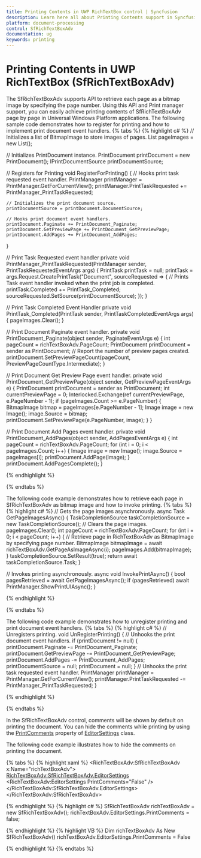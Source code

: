 ```yaml
---
title: Printing Contents in UWP RichTextBox control | Syncfusion
description: Learn here all about Printing Contents support in Syncfusion UWP RichTextBox (SfRichTextBoxAdv) control and more.
platform: document-processing
control: SfRichTextBoxAdv
documentation: ug
keywords: printing
---
```

# Printing Contents in UWP RichTextBox (SfRichTextBoxAdv)

The SfRichTextBoxAdv supports API to retrieve each page as a bitmap image by specifying the page number. Using this API and Print manager support, you can easily achieve printing contents of SfRichTextBoxAdv page by page in Universal Windows Platform applications.
The following sample code demonstrates how to register for printing and how to implement print document event handlers.
{% tabs %}
{% highlight c# %}
// Initializes a list of BitmapImage to store images of pages.
List<BitmapImage> pageImages = new List<BitmapImage>();

// Initializes PrintDocument instance.
PrintDocument printDocument = new PrintDocument();
IPrintDocumentSource printDocumentSource;

// Registers for Printing
void RegisterForPrinting()
{
    // Hooks print task requested event handler.
    PrintManager printManager = PrintManager.GetForCurrentView();
    printManager.PrintTaskRequested += PrintManager_PrintTaskRequested;

    // Initializes the print document source.
    printDocumentSource = printDocument.DocumentSource;

    // Hooks print document event handlers.
    printDocument.Paginate += PrintDocument_Paginate;
    printDocument.GetPreviewPage += PrintDocument_GetPreviewPage;
    printDocument.AddPages += PrintDocument_AddPages;
}

// Print Task Requested event handler
private void PrintManager_PrintTaskRequested(PrintManager sender, PrintTaskRequestedEventArgs args)
{
    PrintTask printTask = null;
    printTask = args.Request.CreatePrintTask("Document", sourceRequested =>
    {
        // Prints Task event handler invoked when the print job is completed.
        printTask.Completed += PrintTask_Completed;
        sourceRequested.SetSource(printDocumentSource);
    });
}

// Print Task Completed Event Handler
private void PrintTask_Completed(PrintTask sender, PrintTaskCompletedEventArgs args)
{
    pageImages.Clear();
}

// Print Document Paginate event handler.
private void PrintDocument_Paginate(object sender, PaginateEventArgs e)
{
    int pageCount = richTextBoxAdv.PageCount;
    PrintDocument printDocument = sender as PrintDocument;
    // Report the number of preview pages created.
    printDocument.SetPreviewPageCount(pageCount, PreviewPageCountType.Intermediate);
}

// Print Document Get Preview Page event handler.
private void PrintDocument_GetPreviewPage(object sender, GetPreviewPageEventArgs e)
{
    PrintDocument printDocument = sender as PrintDocument;
    int currentPreviewPage = 0;
    Interlocked.Exchange(ref currentPreviewPage, e.PageNumber - 1);
    if (pageImages.Count >= e.PageNumber)
    {
        BitmapImage bitmap = pageImages[e.PageNumber - 1];
        Image image = new Image();
        image.Source = bitmap;
        printDocument.SetPreviewPage(e.PageNumber, image);
    }
}

// Print Document Add Pages event handler.
private void PrintDocument_AddPages(object sender, AddPagesEventArgs e)
{
    int pageCount = richTextBoxAdv.PageCount;
    for (int i = 0; i < pageImages.Count; i++)
    {
        Image image = new Image();
        image.Source = pageImages[i];
        printDocument.AddPage(image);
    }
    printDocument.AddPagesComplete();
}



{% endhighlight %}

{% endtabs %}

The following code example demonstrates how to retrieve each page in SfRichTextBoxAdv as bitmap image and how to invoke printing.
{% tabs %}
{% highlight c# %}
// Gets the page images asynchronously.
async Task<bool> GetPageImagesAsync()
{
    TaskCompletionSource<bool> taskCompletionSource = new TaskCompletionSource<bool>();
    // Clears the page images.
    pageImages.Clear();
    int pageCount = richTextBoxAdv.PageCount;
    for (int i = 0; i < pageCount; i++)
    {
        // Retrieve page in RichTextBoxAdv as BitmapImage by specifying page number.
        BitmapImage bitmapImage = await richTextBoxAdv.GetPageAsImageAsync(i);
        pageImages.Add(bitmapImage);
    }
    taskCompletionSource.SetResult(true);
    return await taskCompletionSource.Task;
}

// Invokes printing asynchronously.
async void InvokePrintAsync()
{
    bool pagesRetrieved = await GetPageImagesAsync();
    if (pagesRetrieved)
        await PrintManager.ShowPrintUIAsync();
}



{% endhighlight %}

{% endtabs %}

The following code example demonstrates how to unregister printing and print document event handlers.
{% tabs %}
{% highlight c# %}
// Unregisters printing.
void UnRegisterPrinting()
{
    // Unhooks the print document event handlers.
    if (printDocument != null)
    {
        printDocument.Paginate -= PrintDocument_Paginate;
        printDocument.GetPreviewPage -= PrintDocument_GetPreviewPage;
        printDocument.AddPages -= PrintDocument_AddPages;
        printDocumentSource = null;
        printDocument = null;
    }
    // Unhooks the print task requested event handler.
    PrintManager printManager = PrintManager.GetForCurrentView();
    printManager.PrintTaskRequested -= PrintManager_PrintTaskRequested;
}



{% endhighlight %}

{% endtabs %}

In the SfRichTextBoxAdv control, comments will be shown by default on printing the document. You can hide the comments while printing by using the [PrintComments](https://help.syncfusion.com/cr/uwp/Syncfusion.UI.Xaml.RichTextBoxAdv.EditorSettings.html#Syncfusion_UI_Xaml_RichTextBoxAdv_EditorSettings_PrintComments) property of [EditorSettings](https://help.syncfusion.com/cr/uwp/Syncfusion.UI.Xaml.RichTextBoxAdv.EditorSettings.html) class.

The following code example illustrates how to hide the comments on printing the document.

{% tabs %}
{% highlight xaml %}
<RichTextBoxAdv:SfRichTextBoxAdv x:Name="richTextBoxAdv">
    <RichTextBoxAdv:SfRichTextBoxAdv.EditorSettings>
        <RichTextBoxAdv:EditorSettings PrintComments="False" />
    </RichTextBoxAdv:SfRichTextBoxAdv.EditorSettings>
</RichTextBoxAdv:SfRichTextBoxAdv>

{% endhighlight %}
{% highlight c# %}
SfRichTextBoxAdv richTextBoxAdv = new SfRichTextBoxAdv();
richTextBoxAdv.EditorSettings.PrintComments = false;

{% endhighlight %}
{% highlight VB %}
Dim richTextBoxAdv As New SfRichTextBoxAdv()
richTextBoxAdv.EditorSettings.PrintComments = False

{% endhighlight %}
{% endtabs %}

